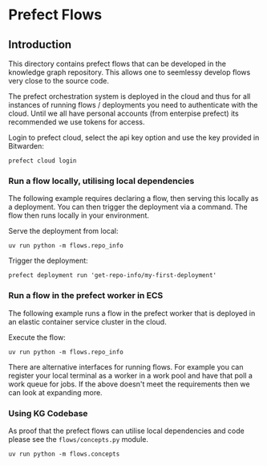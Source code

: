 # Prefect Flows

## Introduction

This directory contains prefect flows that can be developed in the knowledge graph repository. This allows one to seemlessy develop flows very close to the source code.

The prefect orchestration system is deployed in the cloud and thus for all instances of running flows / deployments you need to authenticate with the cloud. Until we all have personal accounts (from enterpise prefect) its recommended we use tokens for access. 

Login to prefect cloud, select the api key option and use the key provided in Bitwarden:

```shell
prefect cloud login 
```

### Run a flow locally, utilising local dependencies

The following example requires declaring a flow, then serving this locally as a deployment. You can then trigger the deployment via a command. The flow then runs locally in your environment.

Serve the deployment from local:
```shell
uv run python -m flows.repo_info
```

Trigger the deployment:
```shell
prefect deployment run 'get-repo-info/my-first-deployment'
```

### Run a flow in the prefect worker in ECS

The following example runs a flow in the prefect worker that is deployed in an elastic container service cluster in the cloud.

Execute the flow:
```shell
uv run python -m flows.repo_info
```

There are alternative interfaces for running flows. For example you can register your local terminal as a worker in a work pool and have that poll a work queue for jobs. If the above doesn't meet the requirements then we can look at expanding more. 


### Using KG Codebase

As proof that the prefect flows can utilise local dependencies and code please see the `flows/concepts.py` module.

```shell 
uv run python -m flows.concepts
```
